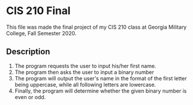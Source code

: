 # CIS 210 Final

This file was made the final project of my CIS 210 class at Georgia Military College, Fall Semester 2020.

## Description

1. The program requests the user to input his/her first name.
2. The program then asks the user to input a binary number
3. The program will output the user's name in the format of the first letter being uppercase, while all following letters are lowercase.
4. Finally, the program will determine whether the given binary number is even or odd.
